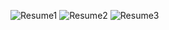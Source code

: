 ![Resume1](https://user-images.githubusercontent.com/102692567/163730628-e088c810-705a-4b46-8e4f-dd53e58981c9.jpg)
![Resume2](https://user-images.githubusercontent.com/102692567/163730629-66f72ec2-1fea-4aa7-ba35-b393b18d3653.jpg)
![Resume3](https://user-images.githubusercontent.com/102692567/163730633-8a339254-d733-4a32-901d-c1fd06b622ef.jpg)
